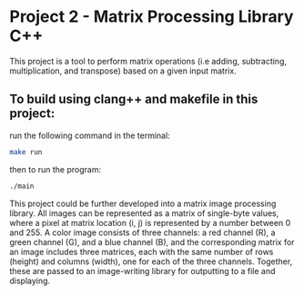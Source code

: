 # Project 2 - Matrix Processing Library C++

This project is a tool to perform matrix operations (i.e adding, subtracting, multiplication, and transpose) based on a given input matrix. 


## To build using clang++ and makefile in this project:

run the following command in the terminal: 

```sh
make run
```
then to run the program:
```sh
./main
```

This project could be further developed into a matrix image processing library. All images can be represented as a matrix of single-byte values, where a pixel at matrix location (i, j) is represented by a number between 0 and 255. A color image consists of three channels: a red channel (R), a green channel (G), and a blue channel (B), and the corresponding matrix for an image includes three matrices, each with the same number of rows (height) and columns (width), one for each of the three channels. Together, these are passed to an image-writing library for outputting to a file and displaying.
